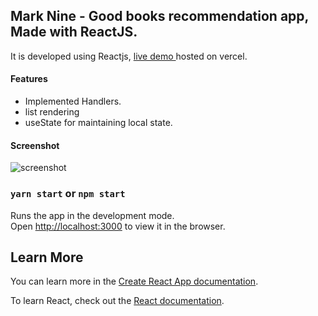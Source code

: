 ## Mark Nine  - Good books recommendation app, Made with ReactJS.  
   
It is developed using Reactjs, [live demo ](https://book-recommendation.vercel.app/) hosted on vercel.

#### Features 
- Implemented Handlers.
- list rendering
- useState for maintaining local state.

#### Screenshot
![screenshot](snapshot.PNG)

### `yarn start` or `npm start`

Runs the app in the development mode.\
Open [http://localhost:3000](http://localhost:3000) to view it in the browser.

## Learn More

You can learn more in the [Create React App documentation](https://facebook.github.io/create-react-app/docs/getting-started).

To learn React, check out the [React documentation](https://reactjs.org/).
